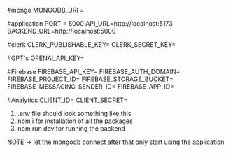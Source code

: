 #mongo
MONGODB_URI = 

#application
PORT = 5000
API_URL=http://localhost:5173
BACKEND_URL=http://localhost:5000

#clerk
CLERK_PUBLISHABLE_KEY=
CLERK_SECRET_KEY=

#GPT's
OPENAI_API_KEY=

#Firebase
FIREBASE_API_KEY=
FIREBASE_AUTH_DOMAIN=
FIREBASE_PROJECT_ID=
FIREBASE_STORAGE_BUCKET=
FIREBASE_MESSAGING_SENDER_ID=
FIREBASE_APP_ID=

#Analytics
CLIENT_ID=
CLIENT_SECRET=


1. .env file should look something like this
2. npm i for installation of all the packages
3. npm run dev for running the backend

NOTE -> let the mongodb connect after that only start using the application